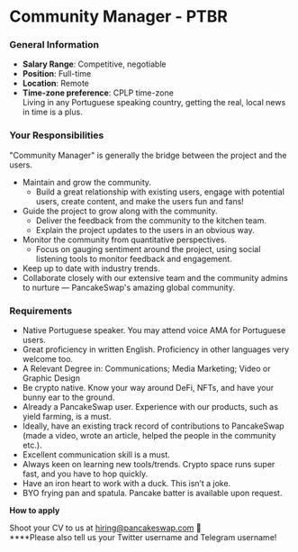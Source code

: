 # Community Manager - PTBR

### General Information&#x20;

* **Salary Range**: Competitive, negotiable&#x20;
* **Position**: Full-time&#x20;
* **Location**: Remote&#x20;
* **Time-zone preference**: CPLP time-zone \
  Living in any Portuguese speaking country, getting the real, local news in time is a plus.

### Your Responsibilities&#x20;

"Community Manager" is generally the bridge between the project and the users.&#x20;

* Maintain and grow the community.&#x20;
  * Build a great relationship with existing users, engage with potential users, create content, and make the users fun and fans!&#x20;
* Guide the project to grow along with the community.&#x20;
  * Deliver the feedback from the community to the kitchen team.&#x20;
  * Explain the project updates to the users in an obvious way.&#x20;
* Monitor the community from quantitative perspectives.&#x20;
  * Focus on gauging sentiment around the project, using social listening tools to monitor feedback and engagement.&#x20;
* Keep up to date with industry trends.&#x20;
* Collaborate closely with our extensive team and the community admins to nurture — PancakeSwap's amazing global community.

### Requirements&#x20;

* Native Portuguese speaker. You may attend voice AMA for Portuguese users.&#x20;
* Great proficiency in written English. Proficiency in other languages very welcome too.&#x20;
* A Relevant Degree in: Communications; Media Marketing; Video or Graphic Design&#x20;
* Be crypto native. Know your way around DeFi, NFTs, and have your bunny ear to the ground.
* Already a PancakeSwap user. Experience with our products, such as yield farming, is a must.&#x20;
* Ideally, have an existing track record of contributions to PancakeSwap (made a video, wrote an article, helped the people in the community etc.).&#x20;
* Excellent communication skill is a must.
* Always keen on learning new tools/trends. Crypto space runs super fast, and you have to hop quickly.&#x20;
* Have an iron heart to work with a duck. This isn’t a joke.&#x20;
* BYO frying pan and spatula. Pancake batter is available upon request.

**How to apply**

Shoot your CV to us at hiring@pancakeswap.com 🦆\
****Please also tell us your Twitter username and Telegram username!

